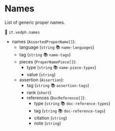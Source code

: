 # Names

List of generic proper names.

🔑 `it.vedph.names`

- names (`AssertedProperName[]`):
  - language (`string` 📚 `name-languages`)
  - tag (`string` 📚 `name-tags`)
  - pieces (`ProperNamePiece[]`):
    - type (`string` 📚 `name-piece-types`)
    - value (`string`)
  - assertion (`Assertion`):
    - tag (`string` 📚 `assertion-tags`)
    - rank (`short`)
    - references (`DocReference[]`):
      - type (`string` 📚 `doc-reference-types`)
      - tag (`string` 📚 `doc-reference-tags`)
      - citation (`string`)
      - note (`string`)
